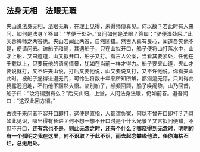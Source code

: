 ## 法身无相　法眼无瑕

夹山说法身无相，法眼无瑕，在理上见得，未得师傅真见。何以故？若此时有人来问，如何是法身？答曰：“羊便干处卧。”又问如何是法眼？答曰：“驴便湿处尿。”此芙蓉禅师之两答也。夹山若闻此两答，自然罔措。然古人真有良心，闻道吾笑他不是，便请问去。访船子和尚，其遇船子，只在山拟开口，船子便将山打落水中，山才上船，又曰道道，山又拟开口，船子又打。看古人公案，当看其要紧处，任他在千载以上，只要玩他的语句情景，犹如在当前一样才得力。船子要夹山道，夹山才要说就打，又不许夹山说，打后又要他说，山又要说又打，又不许他说。你看夹山此时，被船子逼得进退无门，可怜生将数十年来所知所解，都潜迹无踪，只剩得此我露迥迥地，不怕他不豁然大悟。临别船子，频频回顾，船子唤阇黎，山乃回首，船子曰：“汝将谓别有么？”后夹山归，上堂，人问法身法眼，仍如前答。道吾闻曰：“这汉此回方彻。”

古德于来问者不容开口即打，这便是直指，人都谓负冤，何以不曾开口即打？乃具如此见识，哪里得有长进？何不想一想不开口时是个什么光景？又言拟问便错，不但不开口，__连有念也不是，则此无念之时，还有个什么？哪晓得到无念时，明明的有一个孤明之我在这里，何不识取？于此不识，而去起念攀缘他法，任你海枯石烂，总无用处。__
 